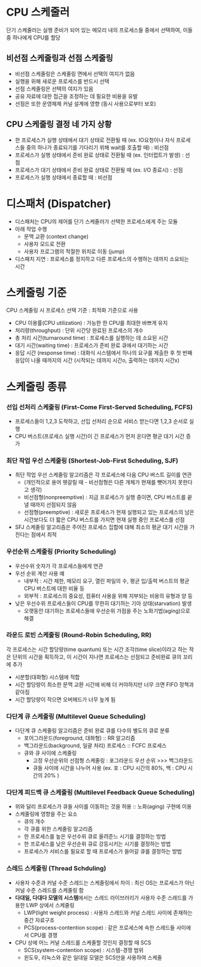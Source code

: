 # CPU 스케줄러

단기 스케줄러는 실행 준비가 되어 있는 메모리 내의 프로세스들 중에서 선택하여, 이들 중 하나에게 CPU를 할당

## 비선점 스케줄링과 선점 스케줄링

- 비선점 스케줄링은 스케줄링 면에서 선택의 여지가 없음
- 실행을 위해 새로운 프로세스를 반드시 선택
- 선점 스케줄링은 선택의 여지가 있음
- 공유 자료에 대한 접근을 조정하는 데 필요한 비용을 유발
- 선점은 또한 운영체제 커널 설계에 영향 (동시 사용으로부터 보호)

## CPU 스케줄링 결정 네 가지 상황

- 한 프로세스가 실행 상태에서 대기 상태로 전환될 때 (ex. IO요청이나 자식 프로세스들 중의 하나가 종료되기를 기다리기 위해 wait를 호출할 때) : 비선점
- 프로세스가 실행 상태에서 준비 완료 상태로 전환될 때 (ex. 인터럽트가 발생) : 선점
- 프로세스가 대기 상태에서 준비 완료 상태로 전환될 때 (ex. I/O 종료시) : 선점
- 프로세스가 실행 상태에서 종료할 때 : 비선점

# 디스패처 (Dispatcher)

- 디스패처는 CPU의 제어를 단기 스케줄러가 선택한 프로세스에게 주는 모듈
- 아래 작업 수행
    - 문맥 교환 (context change)
    - 사용자 모드로 전환
    - 사용자 프로그램의 적절한 위치로 이동 (jump)
- 디스패치 지연 : 프로세스를 정지하고 다른 프로세스의 수행하는 데까지 소요되는 시간

# 스케줄링 기준

CPU 스케줄링 시 프로세스 선택 기준 : 최적화 기준으로 사용

- CPU 이용률(CPU utilization) : 가능한 한 CPU를 최대한 바쁘게 유지
- 처리량(throughput) : 단위 시간당 완료된 프로세스의 개수
- 총 처리 시간(turnaround time) : 프로세스를 실행하는 데 소요된 시간
- 대기 시간(waiting time) : 프로세스가 준비 완료 큐에서 대기하는 시간
- 응답 시간 (response time) : 대화식 시스템에서 하나의 요구를 제출한 후 첫 번째 응답이 나올 때까지의 시간 (시작되는 데까지 시간o, 출력하는 데까지 시간x)

# 스케줄링 종류

### 선입 선처리 스케줄링 (First-Come First-Served Scheduling, FCFS)

- 프로세스들이 1,2,3 도착하고, 선입 선처리 순으로 서비스 받는다면 1,2,3 순서로 실행
- CPU 버스트(프로세스 실행 시간)이 긴 프로세스가 먼저 온다면 평균 대기 시간 증가

### 최단 작업 우선 스케줄링 (Shortest-Job-First Scheduling, SJF)

- 최단 작업 우선 스케줄링 알고리즘은 각 프로세스에 다음 CPU 버스트 길이를 연관
    - (개인적으로 용어 헷갈릴 때 - 비선점형은 다른 개체가 현재를 뺏어가지 못한다고 생각)
    - 비선점형(nonpreemptive) : 지금 프로세스가 실행 중이면, CPU 버스트를 끝낼 때까지 선점되지 않음
    - 선점형(preemptive) : 새로운 프로세스가 현재 실행되고 있는 프로세스의 남은 시간보다도 더 짧은 CPU 버스트를 가지면 현재 실행 중인 프로세스를 선점
- SFJ 스케줄링 알고리즘은 주어진 프로세스 집합에 대해 최소의 평균 대기 시간을 가진다는 점에서 최적

### 우선순위 스케줄링 (Priority Scheduling)

- 우선수위 숫자가 각 프로세스들에게 연관
- 우선 순위 계산 사용 예
    - 내부적 : 시간 제한, 메모리 요구, 열린 파일의 수, 평균 입/출력 버스트의 평균 CPU 버스트에 대한 비율 등
    - 외부적 : 프로세스의 중요성, 컴퓨터 사용을 위해 지부되는 비용의 유형과 양 등
- 낮은 우선수위 프로세스들이 CPU를 무한히 대기하는 기아 상태(starvation) 발생
    - 오랫동안 대기하는 프로세스들에 우선순위 가점을 주는 노화기법(aging)으로 해결

### 라운드 로빈 스케줄링 (Round-Robin Scheduling, RR)

각 프로세스는 시간 할당량(time quantum) 또는 시간 조각(time slice)이라고 하는 작은 단위의 시간을 획득하고, 이 시간이 지나면 프로세스는 선점되고 준비완료 큐의 꼬리에 추가

- 시분할(대화형) 시스템에 적합
- 시간 할당량이 최소한 문맥 교환 시간에 비해 더 커야하지만 너무 크면 FIFO 정책과 같아짐
- 시간 할당량이 작으면 오버헤드가 너무 높게 됨

### 다단계 큐 스케줄링 (Multilevel Queue Scheduling)

- 다단계 큐 스케줄링 알고리즘은 준비 완료 큐를 다수의 별도의 큐로 분류
    - 포어그라운드(foreground, 대화형) :: RR 알고리즘
    - 백그라운드(background, 일괄 처리) 프로세스 :: FCFC 프로세스
    - 큐와 큐 사이에 스케줄링
        - 고정 우선순위의 선점형 스케줄링 : 포그라운드 우선 순위 >>> 백그라운드
        - 큐들 사이에 시간을 나누어 사용 (ex. 포 : CPU 시간의 80%, 백 : CPU 시간의 20% )

### 다단계 피드백 큐 스케줄링 (Multilevel Feedback Queue Scheduling)

- 위와 달리 프로세스가 큐들 사이를 이동하는 것을 허용 :: 노화(aging) 구현에 이용
- 스케줄링에 영향을 주는 요소
    - 큐의 개수
    - 각 큐를 위한 스케줄링 알고리즘
    - 한 프로세스를 높은 우선수위 큐로 올려준느 시기를 결정하는 방법
    - 한 프로세스를 낮은 우선순위 큐로 강등시키는 시기를 결정하는 방법
    - 프로세스가 서비스를 필요로 할 때 프로세스가 들어갈 큐를 결정하는 방법

### 스레드 스케줄링 (Thread Schduling)

- 사용자 수준과 커널 수준 스레드는 스케줄링에서 차이 : 최신 OS는 프로세스가 아닌 커널 수준 스레드를 스케줄링 함
- **다대일, 다대다 모델의 시스템**에서는 스레드 라이브러리가 사용자 수준 스레드를 가용한 LWP 상에서 스케줄링
    - LWP(light weight process) : 사용자 스레드와 커널 스레드 사이에 존재하는 중간 자료구조
    - PCS(process-contention scope) : 같은 프로세스에 속한 스레드들 사이에서 CPU를 경쟁
- CPU 상에 어느 커널 스레드를 스케줄할 것인지 결정할 때 SCS
    - SCS(system-contention scope) : 시스템-경쟁 범위
    - 윈도우, 리눅스와 같은 일대일 모델은 SCS만을 사용하여 스케줄

